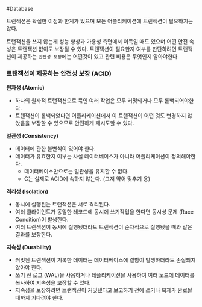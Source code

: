 #Database 

트랜잭션은 확실한 이점과 한계가 있으며 모든 어플리케이션에 트랜잭션이 필요하지는 않다.

트랜잭션을 쓰지 않는게 성능 향상과 가용성 측면에서 이득일 때도 있으며 어떤 안전 속성은 트랜잭션 없이도 보장될 수 있다.
트랜잭션이 필요한지 여부를 판단하려면 트랜잭션이 제공하는 `안전성 보장`에는 어떤것이 있고 관련 비용은 무엇인지 알아야한다.
### 트랜잭션이 제공하는 안전성 보장 (ACID)

**원자성 (Atomic)**
- 하나의 원자적 트랜잭션으로 묶인 여러 작업은 모두 커밋되거나 모두 롤백되어야한다.
- 트랜잭션이 롤백되었다면 어플리케이션에서 이 트랜잭션이 어떤 것도 변경하지 않았음을 보장할 수 있으므로 안전하게 재시도할 수 있다.

**일관성 (Consistency)**
- 데이터에 관한 불변식이 있어야 한다.
- 데이터가 유효한지 여부는 사실 데이터베이스가 아니라 어플리케이션이 정의해야한다.
	- 데이터베이스만으로는 일관성을 유지할 수 없다.
	- C는 실제로 ACID에 속하지 않는다. (그저 약어 맞추기 용)

**격리성 (Isolation)**
- 동시에 실행된는 트랜잭션은 서로 격리된다.
- 여러 클라이언트가 동일한 레코드에 동시에 쓰기작업을 한다면 동시성 문제 (Race Condition)이 발생한다.
- 여러 트랜잭션이 동시에 실행됐더라도 트랜잭션이 순차적으로 실행됐을 때와 같은 결과를 보장한다.

**지속성 (Durability)**
- 커밋된 트랜잭션이 기록한 데이터는 데이터베이스에 결함이 발생하더라도 손실되지 않아야 한다.
- 쓰기 전 로그 (WAL)을 사용하거나 레플리케이션을 사용하여 여러 노드에 데이터를 복사하여 지속성을 보장할 수 있다.
- 지속성을 보장하려면 트랜잭션이 커밋됐다고 보고하기 전에 쓰기나 복제가 완료될 때까지 기다려야 한다.